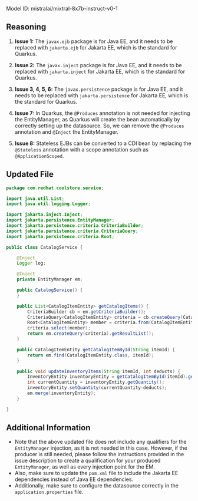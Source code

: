 Model ID: mistralai/mixtral-8x7b-instruct-v0-1

## Reasoning

1. **Issue 1:** The `javax.ejb` package is for Java EE, and it needs to be replaced with `jakarta.ejb` for Jakarta EE, which is the standard for Quarkus.

2. **Issue 2:** The `javax.inject` package is for Java EE, and it needs to be replaced with `jakarta.inject` for Jakarta EE, which is the standard for Quarkus.

3. **Issue 3, 4, 5, 6:** The `javax.persistence` package is for Java EE, and it needs to be replaced with `jakarta.persistence` for Jakarta EE, which is the standard for Quarkus.

4. **Issue 7:** In Quarkus, the `@Produces` annotation is not needed for injecting the EntityManager, as Quarkus will create the bean automatically by correctly setting up the datasource. So, we can remove the `@Produces` annotation and `@Inject` the EntityManager.

5. **Issue 8:** Stateless EJBs can be converted to a CDI bean by replacing the `@Stateless` annotation with a scope annotation such as `@ApplicationScoped`.

## Updated File

```java
package com.redhat.coolstore.service;

import java.util.List;
import java.util.logging.Logger;

import jakarta.inject.Inject;
import jakarta.persistence.EntityManager;
import jakarta.persistence.criteria.CriteriaBuilder;
import jakarta.persistence.criteria.CriteriaQuery;
import jakarta.persistence.criteria.Root;

public class CatalogService {

    @Inject
    Logger log;

    @Inject
    private EntityManager em;

    public CatalogService() {
    }

    public List<CatalogItemEntity> getCatalogItems() {
        CriteriaBuilder cb = em.getCriteriaBuilder();
        CriteriaQuery<CatalogItemEntity> criteria = cb.createQuery(CatalogItemEntity.class);
        Root<CatalogItemEntity> member = criteria.from(CatalogItemEntity.class);
        criteria.select(member);
        return em.createQuery(criteria).getResultList();
    }

    public CatalogItemEntity getCatalogItemById(String itemId) {
        return em.find(CatalogItemEntity.class, itemId);
    }

    public void updateInventoryItems(String itemId, int deducts) {
        InventoryEntity inventoryEntity = getCatalogItemById(itemId).getInventory();
        int currentQuantity = inventoryEntity.getQuantity();
        inventoryEntity.setQuantity(currentQuantity-deducts);
        em.merge(inventoryEntity);
    }

}
```

## Additional Information

* Note that the above updated file does not include any qualifiers for the `EntityManager` injection, as it is not needed in this case. However, if the producer is still needed, please follow the instructions provided in the issue description to create a qualification for your produced `EntityManager`, as well as every injection point for the EM.
* Also, make sure to update the `pom.xml` file to include the Jakarta EE dependencies instead of Java EE dependencies.
* Additionally, make sure to configure the datasource correctly in the `application.properties` file.